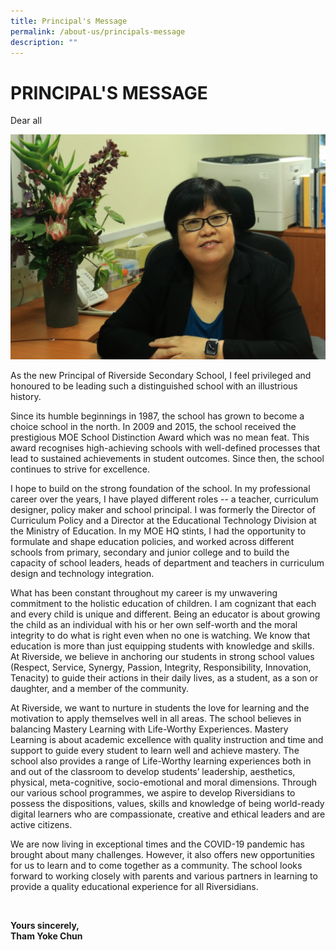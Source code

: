 ```yaml
---
title: Principal's Message
permalink: /about-us/principals-message
description: ""
---
```

# PRINCIPAL'S MESSAGE
Dear all

![Miss Tham, Principal of Riverside Secondary School](/images/Miss%20Tham.jpg)

As the new Principal of Riverside Secondary School, I feel privileged and honoured to be leading such a distinguished school with an illustrious history.

Since its humble beginnings in 1987, the school has grown to become a choice school in the north. In 2009 and 2015, the school received the prestigious MOE School Distinction Award which was no mean feat. This award recognises high-achieving schools with well-defined processes that lead to sustained achievements in student outcomes. Since then, the school continues to strive for excellence.

I hope to build on the strong foundation of the school. In my professional career over the years, I have played different roles -- a teacher, curriculum designer, policy maker and school principal. I was formerly the Director of Curriculum Policy and a Director at the Educational Technology Division at the Ministry of Education. In my MOE HQ stints, I had the opportunity to formulate and shape education policies, and worked across different schools from primary, secondary and junior college and to build the capacity of school leaders, heads of department and teachers in curriculum design and technology integration.

What has been constant throughout my career is my unwavering commitment to the holistic education of children. I am cognizant that each and every child is unique and different. Being an educator is about growing the child as an individual with his or her own self-worth and the moral integrity to do what is right even when no one is watching. We know that education is more than just equipping students with knowledge and skills. At Riverside, we believe in anchoring our students in strong school values (Respect, Service, Synergy, Passion, Integrity, Responsibility, Innovation, Tenacity) to guide their actions in their daily lives, as a student, as a son or daughter, and a member of the community.

At Riverside, we want to nurture in students the love for learning and the motivation to apply themselves well in all areas. The school believes in balancing Mastery Learning with Life-Worthy Experiences. Mastery Learning is about academic excellence with quality instruction and time and support to guide every student to learn well and achieve mastery. The school also provides a range of Life-Worthy learning experiences both in and out of the classroom to develop students’ leadership, aesthetics, physical, meta-cognitive, socio-emotional and moral dimensions. Through our various school programmes, we aspire to develop Riversidians to possess the dispositions, values, skills and knowledge of being world-ready digital learners who are compassionate, creative and ethical leaders and are active citizens.

We are now living in exceptional times and the COVID-19 pandemic has brought about many challenges. However, it also offers new opportunities for us to learn and to come together as a community. The school looks forward to working closely with parents and various partners in learning to provide a quality educational experience for all Riversidians.

<br/>

**Yours sincerely,  
Tham Yoke Chun**